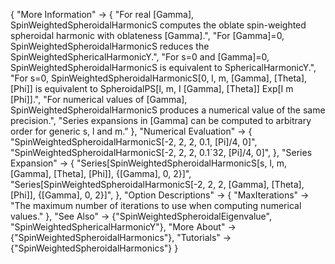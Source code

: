 {
  "More Information" -> {
    "For real \[Gamma], SpinWeightedSpheroidalHarmonicS computes the oblate spin-weighted spheroidal harmonic with oblateness \[Gamma].",
    "For \[Gamma]=0, SpinWeightedSpheroidalHarmonicS reduces the SpinWeightedSphericalHarmonicY.",
    "For s=0 and \[Gamma]=0, SpinWeightedSpheroidalHarmonicS is equivalent to SphericalHarmonicY.",
    "For s=0, SpinWeightedSpheroidalHarmonicS[0, l, m, \[Gamma], \[Theta], \[Phi]] is equivalent to SpheroidalPS[l, m, I \[Gamma], \[Theta]] Exp[I m \[Phi]].",
    "For numerical values of \[Gamma], SpinWeightedSpheroidalHarmonicS produces a numerical value of the same precision.",
    "Series expansions in \[Gamma] can be computed to arbitrary order for generic s, l and m."
    },
  "Numerical Evaluation" -> {
    "SpinWeightedSpheroidalHarmonicS[-2, 2, 2, 0.1, \[Pi]/4, 0]",
    "SpinWeightedSpheroidalHarmonicS[-2, 2, 2, 0.1`32, \[Pi]/4, 0]",
    },
  "Series Expansion" -> {
    "Series[SpinWeightedSpheroidalHarmonicS[s, l, m, \[Gamma], \[Theta], \[Phi]], {\[Gamma], 0, 2}]",
    "Series[SpinWeightedSpheroidalHarmonicS[-2, 2, 2, \[Gamma], \[Theta], \[Phi]], {\[Gamma], 0, 2}]",
    },
  "Option Descriptions" -> {
    "MaxIterations" -> "The maximum number of iterations to use when computing numerical values."
   },
  "See Also" -> {"SpinWeightedSpheroidalEigenvalue", "SpinWeightedSphericalHarmonicY"},
  "More About" -> {"SpinWeightedSpheroidalHarmonics"},
  "Tutorials" -> {"SpinWeightedSpheroidalHarmonics"}
}